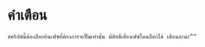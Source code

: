 # คำเตือน
```สคริปต์นี้ต้องล็อกอินเฟซที่ต้องการจะปั๊มเท่านั้น มีสิทธิ์เสี่ยงเฟซโดนล็อกได้ เตือนละนะ^^```
